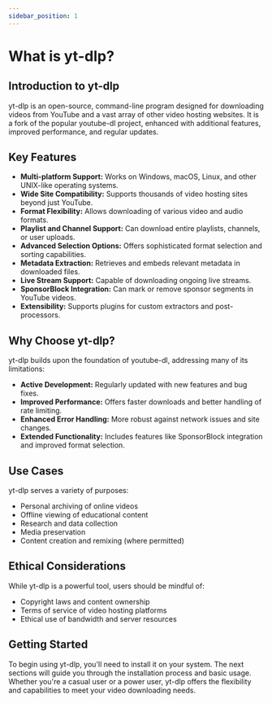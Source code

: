 ```yaml
---
sidebar_position: 1
---
```


# What is yt-dlp?

## Introduction to yt-dlp

yt-dlp is an open-source, command-line program designed for downloading videos from YouTube and a vast array of other video hosting websites. It is a fork of the popular youtube-dl project, enhanced with additional features, improved performance, and regular updates.

## Key Features

- **Multi-platform Support:** Works on Windows, macOS, Linux, and other UNIX-like operating systems.
- **Wide Site Compatibility:** Supports thousands of video hosting sites beyond just YouTube.
- **Format Flexibility:** Allows downloading of various video and audio formats.
- **Playlist and Channel Support:** Can download entire playlists, channels, or user uploads.
- **Advanced Selection Options:** Offers sophisticated format selection and sorting capabilities.
- **Metadata Extraction:** Retrieves and embeds relevant metadata in downloaded files.
- **Live Stream Support:** Capable of downloading ongoing live streams.
- **SponsorBlock Integration:** Can mark or remove sponsor segments in YouTube videos.
- **Extensibility:** Supports plugins for custom extractors and post-processors.

## Why Choose yt-dlp?

yt-dlp builds upon the foundation of youtube-dl, addressing many of its limitations:

- **Active Development:** Regularly updated with new features and bug fixes.
- **Improved Performance:** Offers faster downloads and better handling of rate limiting.
- **Enhanced Error Handling:** More robust against network issues and site changes.
- **Extended Functionality:** Includes features like SponsorBlock integration and improved format selection.

## Use Cases

yt-dlp serves a variety of purposes:

- Personal archiving of online videos
- Offline viewing of educational content
- Research and data collection
- Media preservation
- Content creation and remixing (where permitted)

## Ethical Considerations

While yt-dlp is a powerful tool, users should be mindful of:

- Copyright laws and content ownership
- Terms of service of video hosting platforms
- Ethical use of bandwidth and server resources

## Getting Started

To begin using yt-dlp, you'll need to install it on your system. The next sections will guide you through the installation process and basic usage. Whether you're a casual user or a power user, yt-dlp offers the flexibility and capabilities to meet your video downloading needs.
